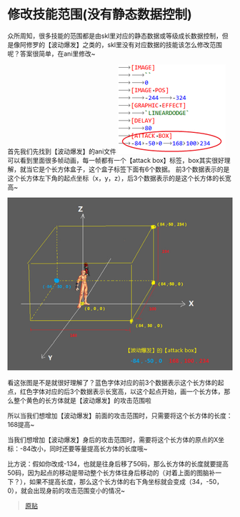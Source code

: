 # 修改技能范围(没有静态数据控制)

众所周知，很多技能的范围都是由skl里对应的静态数据或等级成长数据控制，但是像阿修罗的【波动爆发】之类的，skl里没有对应数据的技能该怎么修改范围呢？答案很简单，在ani里修改~

首先我们先找到【波动爆发】的ani文件
![Img](./FILES/xiu-gai-ji-neng-fan-wei.md/img-20220731154029.png)
可以看到里面很多帧动画，每一帧都有一个【attack box】标签，box其实很好理解，就当它是个长方体盒子，这个盒子标签下面有6个数据。
前3个数据表示的是这个长方体左下角的起点坐标（x，y，z），后3个数据表示的是这个长方体的长宽高~


![Img](./FILES/xiu-gai-ji-neng-fan-wei.md/img-20220731154120.png)

看这张图是不是就很好理解了？蓝色字体对应的前3个数据表示这个长方体的起点，红色字体对应的后3个数据表示长宽高，以这个起点开始，画一个长方体，那么整个黄色的长方体就是【波动爆发】的攻击范围啦

所以当我们想增加【波动爆发】前面的攻击范围时，只需要将这个长方体的长度：168提高~

当我们想增加【波动爆发】身后的攻击范围时，需要将这个长方体的原点的X坐标：-84改小，同时还要等量提高长方体的长度哦~

比方说：假如你改成-134，也就是往身后移了50码，那么长方体的长度就要提高50码，因为起点的移动是带动整个长方体往身后移动的（对着上面的图脑补一下？），如果不提高长度，那么这个长方体的右下角坐标就会变成（34，-50，0），就会出现身前的攻击范围变小的情况~


> [原贴](https://tieba.baidu.com/p/7573870492)
